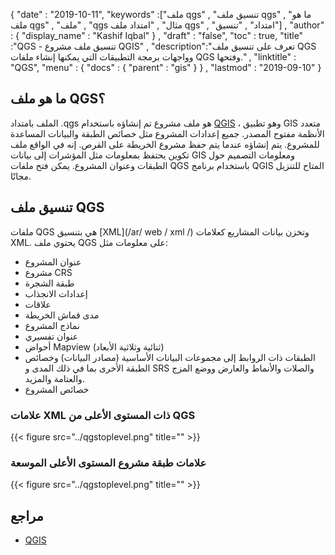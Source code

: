 {
  "date" : "2019-10-11",
  "keywords" :["ملف qgs" , "تنسيق ملف qgs" , "ما هو ملف qgs" , "ملف" , "qgs مثال" , "امتداد ملف qgs" , "امتداد" , "تنسيق"] ,
  "author" : {
    "display_name" : "Kashif Iqbal"
} ,
  "draft" : "false",
  "toc" : true,
  "title" :"QGS - تنسيق ملف مشروع QGIS" ,
  "description":"تعرف على تنسيق ملف QGS وواجهات برمجة التطبيقات التي يمكنها إنشاء ملفات QGS وفتحها." ,
  "linktitle" : "QGS",
  "menu" : {
    "docs" : {
      "parent" : "gis"
}
} ,
  "lastmod" : "2019-09-10"
}

## ما هو ملف QGS؟

الملف بامتداد .qgs هو ملف مشروع تم إنشاؤه باستخدام [QGIS](https://www.qgis.org/en/site/) ، وهو تطبيق GIS متعدد الأنظمة مفتوح المصدر. جميع إعدادات المشروع مثل خصائص الطبقة والبيانات المساعدة للمشروع. يتم إنشاؤه عندما يتم حفظ مشروع الخريطة على القرص. إنه في الواقع ملف تكوين يحتفظ بمعلومات مثل المؤشرات إلى بيانات GIS ومعلومات التصميم حول الطبقات وعنوان المشروع. يمكن فتح ملفات QGS باستخدام برنامج QGIS المتاح للتنزيل مجانًا.

## تنسيق ملف QGS

ملفات QGS هي بتنسيق [XML](/ar/ web / xml /) وتخزن بيانات المشاريع كعلامات XML. يحتوي ملف QGS على معلومات مثل:

* عنوان المشروع
* مشروع CRS
* طبقة الشجرة
* إعدادات الانجذاب
* علاقات
* مدى قماش الخريطة
* نماذج المشروع
* عنوان تفسيري
* أحواض Mapview (ثنائية وثلاثية الأبعاد)
* الطبقات ذات الروابط إلى مجموعات البيانات الأساسية (مصادر البيانات) وخصائص الطبقة الأخرى بما في ذلك المدى و SRS والصلات والأنماط والعارض ووضع المزج والعتامة والمزيد.
* خصائص المشروع

### علامات XML ذات المستوى الأعلى من QGS

{{< figure src="../qgstoplevel.png" title="" >}}

### علامات طبقة مشروع المستوى الأعلى الموسعة

{{< figure src="../qgstoplevel.png" title="" >}}

## مراجع

* [QGIS](https://www.qgis.org/en/site/)

